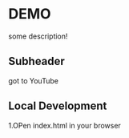 # DEMO

some description!

## Subheader

got to YouTube

## Local Development

1.OPen index.html in your browser
